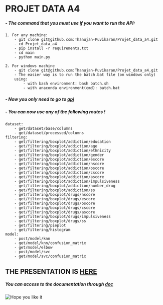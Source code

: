 # **PROJET DATA A4**

##### - The command that you must use if you want to run the API:
    1. For any machine:
        - git clone git@github.com:Thanujan-Puvikaran/Projet_data_a4.git
        - cd Projet_data_a4
        - pip install -r requirements.txt
        - cd main
        - python main.py
        
    2. For windows machine 
        - git clone git@github.com:Thanujan-Puvikaran/Projet_data_a4.git
        - The easier way is to run the batch.bat file (on windows only)
        using:
            - with bash environment: bash batch.sh
            - with anaconda environment(cmd): batch.bat

##### - Now you only need to go to [api](http://localhost:5000/v1/documentation)

##### - You can now use any of the following routes !
    dataset:
        - get/dataset/base/columns
        - get/dataset/processed/columns
    filtering:
        - get/filtering/boxplot/addiction/education
        - get/filtering/boxplot/addiction/age
        - get/filtering/boxplot/addiction/ethnicity
        - get/filtering/boxplot/addiction/gender
        - get/filtering/boxplot/addiction/escore
        - get/filtering/boxplot/addiction/nscore
        - get/filtering/boxplot/addiction/oscore
        - get/filtering/boxplot/addiction/cscore
        - get/filtering/boxplot/addiction/ascore
        - get/filtering/boxplot/addiction/impulsiveness
        - get/filtering/boxplot/addiction/number_drug
        - get/filtering/boxplot/addiction/ss
        - get/filtering/boxplot/drugs/nscore
        - get/filtering/boxplot/drugs/escore
        - get/filtering/boxplot/drugs/oscore
        - get/filtering/boxplot/drugs/cscore
        - get/filtering/boxplot/drugs/ascore
        - get/filtering/boxplot/drugs/impulsiveness
        - get/filtering/boxplot/drugs/ss
        - get/filtering/pieplot
        - get/filtering/histogram
    model:
        - post/model/knn
        - get/model/knn/confusion_matrix
        - get/model/elbow
        - post/model/svc
        - get/model/svc/confusion_matrix

## THE PRESENTATION IS [HERE](https://github.com/Thanujan-Puvikaran/Projet_data_a4/blob/main/Drug_Consumption.pdf)
##### You can access to the documentation through [doc](doc.md)
![Hope you like it](https://lms.univ-cotedazur.fr/2019/pluginfile.php/132414/course/overviewfiles/Data%20analysis%201.png)

